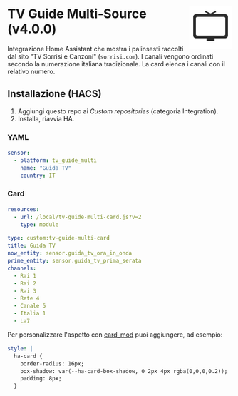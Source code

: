 # <img src="icon.svg" width="96" alt="icon" align="right">

# TV Guide Multi‑Source (v4.0.0)

Integrazione Home Assistant che mostra i palinsesti raccolti dal sito
"TV Sorrisi e Canzoni" (`sorrisi.com`). I canali vengono ordinati secondo la
numerazione italiana tradizionale. La card elenca i canali con il relativo numero.

## Installazione (HACS)
1. Aggiungi questo repo ai *Custom repositories* (categoria Integration).
2. Installa, riavvia HA.

### YAML
```yaml
sensor:
  - platform: tv_guide_multi
    name: "Guida TV"
    country: IT
```

### Card
```yaml
resources:
  - url: /local/tv-guide-multi-card.js?v=2
    type: module
```

```yaml
type: custom:tv-guide-multi-card
title: Guida TV
now_entity: sensor.guida_tv_ora_in_onda
prime_entity: sensor.guida_tv_prima_serata
channels:
  - Rai 1
  - Rai 2
  - Rai 3
  - Rete 4
  - Canale 5
  - Italia 1
  - La7
```

Per personalizzare l'aspetto con [card_mod](https://github.com/thomasloven/lovelace-card-mod) puoi aggiungere, ad esempio:

```yaml
style: |
  ha-card {
    border-radius: 16px;
    box-shadow: var(--ha-card-box-shadow, 0 2px 4px rgba(0,0,0,0.2));
    padding: 8px;
  }
```
